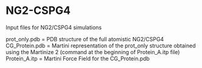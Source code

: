 # NG2-CSPG4
Input files for NG2/CSPG4 simulations

prot_only.pdb = PDB structure of the full atomistic NG2/CSPG4
CG_Protein.pdb = Martini representation of the prot_only structure obtained using the Martinize 2 (command at the beginning of Protein_A.itp file)
Protein_A.itp = Martini Force Field for the CG_Protein.pdb
